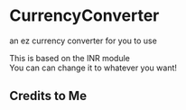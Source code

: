# CurrencyConverter
an ez currency converter for you to use
<footer>This is based on the INR module</footer>
You can can change it to whatever you want!
<h2>Credits to Me<h2>
